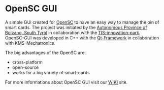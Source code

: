 OpenSC GUI
============

A simple GUI created for [OpenSC](https://github.com/OpenSC/OpenSC/wiki) to have an easy way to manage the pin of smart cards. The project was initiated by the [Autonomous Province of Bolzano, South Tyrol](http://www.provincia.bz.it/informatica/) in collaboration with the [TIS-innovation-park](https://tis.bz.it/open). OpenSC-GUI was developed in C++ with the [Qt-Framework](http://qt-project.org) in collaboration with KMS-Mechatronics.

The big advantages of the OpenSC are:
* cross-platform
* open-source
* works for a big variety of smart-cards

For more informations about OpenSC GUI visit our [WIKI](https://github.com/tis-innovation-park/BuergerTest/wiki) site.
